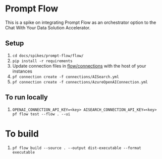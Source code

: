 # Prompt Flow

This is a spike on integrating Prompt Flow as an orchestrator option to the Chat With Your Data Solution Accelerator.


## Setup

1. `cd docs/spikes/prompt-flow/flow/`
1. `pip install -r requirements`
2. Update connection files in [flow/connections](flow/connections/) with the host of your instances
3. `pf connection create -f connections/AISearch.yml`
4. `pf connection create -f connections/AzureOpenAIConnection.yml`

## To run locally

1. `OPENAI_CONNECTION_API_KEY=<key> AISEARCH_CONNECTION_API_KEY=<key> pf flow test --flow . --ui`


# To build
1. `pf flow build --source . --output dist-executable --format executable`
